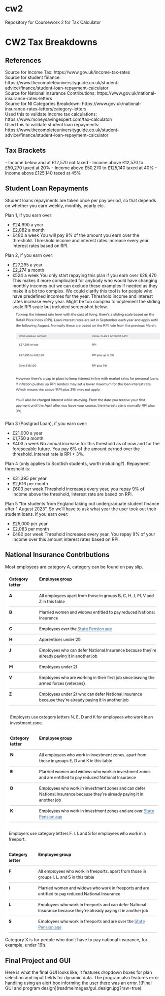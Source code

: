 # cw2
Repository for Coursework 2 for Tax Calculator

<h1>CW2 Tax Breakdowns</h1>
<h2>References</h2>
Source for Income Tax: https://www.gov.uk/income-tax-rates<br>
Source for student finance: https://www.thecompleteuniversityguide.co.uk/student-advice/finance/student-loan-repayment-calculator<br>
Source for National Insurance Contributions: https://www.gov.uk/national-insurance-rates-letters<br>
Source for NI Categories Breakdown: https://www.gov.uk/national-insurance-rates-letters/category-letters<br>
Used this to validate income tax calculations: https://www.moneysavingexpert.com/tax-calculator/<br>
Used this to validate student loan repayments: https://www.thecompleteuniversityguide.co.uk/student-advice/finance/student-loan-repayment-calculator<br>

<h2>Tax Brackets</h2>
- Income below and at £12,570 not taxed
- Income above £12,570 to £50,270 taxed at 20%
- Income above £50,270 to £125,140 taxed at 40%
- Income above £125,140 taxed at 45%

<h2>Student Loan Repayments</h2>
Student loans repayments are taken once per pay period, so that depends on whether you earn weekly, monthly, yearly etc.

Plan 1, if you earn over:
* £24,990 a year
* £2,082 a month
* £480 a week
You will pay 9% of the amount you earn over the threshold. Threshold income and interest rates increase every year. Interest rates based on RPI.

Plan 2, if you earn over:
* £27,295 a year
* £2,274 a month
* £524 a week
You only start repaying this plan if you earn over £28,470. This makes it more complicated for anybody who would have changing monthly incomes but we can exclude these examples if needed as they make it a bit too complex. We could clarify this tool is for people who have predefined incomes for the year. Threshold income and interest rates increase every year. Might be too complex to implement the sliding scale RPI scale but included screenshot below.
![Plan 2 PRI Breakdown](readmeImages/plan2_breakdown.jpg?raw=true)

Plan 3 (Postgrad Loan), if you earn over:
* £21,000 a year
* £1,750 a month
* £403 a week
No annual increase for this threshold as of now and for the foreseeable future. You pay 6% of the amount earned over the threshold. Interest rate is RPI + 3%.

Plan 4 (only applies to Scottish students, worth including?). Repayment threshold is:
* £31,395 per year
* £2,616 per month
* £603 per week
Threshold increases every year, you repay 9% of income above the threshold, interest rate are based on RPI.

Plan 5 “for students from England taking out undergraduate student finance after 1 August 2023”. So we’ll have to ask what year the user took out their student loans. If you earn over:
* £25,000 per year
* £2,083 per month
* £480 per week
Threshold Increases every year. You repay 9% of your income over this amount interest rates based on RPI.

<h2>National Insurance Contributions</h2>
Most employees are category A, category can be found on pay slip.<br>

![Categories Breakdown 2](readmeImages/category1.jpg?raw=true)
![Categories Breakdown 2](readmeImages/category2.jpg?raw=true)
![Categories Breakdown 3](readmeImages/category3.jpg?raw=true)
Category X is for people who don’t have to pay national insurance, for example, under 16’s.

<h2>Final Project and GUI</h2>
Here is what the final GUI looks like, it features dropdown boxes for plan selection and input fields for dynamic data. The program also features error handling using an alert box informing the user there was an error.
![Final GUI and program design](readmeImages/gui_design.jpg?raw=true)

